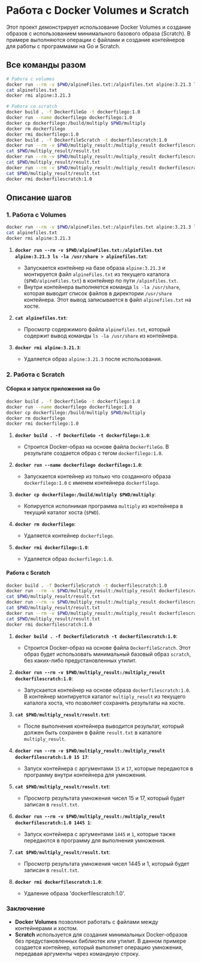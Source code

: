 # Работа с Docker Volumes и Scratch

Этот проект демонстрирует использование Docker Volumes и создание образов с использованием минимального базового образа (Scratch). В примере выполняются операции с файлами и создание контейнеров для работы с программами на Go и Scratch.

## Все команды разом

```bash
# Работа с volumes
docker run --rm -v $PWD/alpineFiles.txt:/alpinfiles.txt alpine:3.21.3 ls -la /usr/share > alpinefiles.txt
cat alpinefiles.txt
docker rmi alpine:3.21.3

# Работа со scratch
docker build . -f DockerfileGo -t dockerfilego:1.0
docker run --name dockerfilego dockerfilego:1.0
docker cp dockerfilego:/build/multiply $PWD/multiply
docker rm dockerfilego
docker rmi dockerfilego:1.0
docker build . -f DockerfileScratch -t dockerfilescratch:1.0
docker run --rm -v $PWD/multiply_result:/multiply_result dockerfilescratch:1.0
cat $PWD/multiply_result/result.txt
docker run --rm -v $PWD/multiply_result:/multiply_result dockerfilescratch:1.0 15 17
cat $PWD/multiply_result/result.txt
docker run --rm -v $PWD/multiply_result:/multiply_result dockerfilescratch:1.0 1445 1
cat $PWD/multiply_result/result.txt
docker rmi dockerfilescratch:1.0
```

## Описание шагов

### 1. Работа с Volumes

```bash
docker run --rm -v $PWD/alpineFiles.txt:/alpinfiles.txt alpine:3.21.3 ls -la /usr/share > alpinefiles.txt
cat alpinefiles.txt
docker rmi alpine:3.21.3
```

1. **`docker run --rm -v $PWD/alpineFiles.txt:/alpinfiles.txt alpine:3.21.3 ls -la /usr/share > alpinefiles.txt`**:
    - Запускается контейнер на базе образа `alpine:3.21.3` и монтируется файл `alpineFiles.txt` из текущего каталога (`$PWD/alpineFiles.txt`) в контейнер по пути `/alpinfiles.txt`.
    - Внутри контейнера выполняется команда `ls -la /usr/share`, которая выводит список файлов в директории `/usr/share` контейнера. Этот вывод записывается в файл `alpinefiles.txt` на хосте.
    
2. **`cat alpinefiles.txt`**:
    - Просмотр содержимого файла `alpinefiles.txt`, который содержит вывод команды `ls -la /usr/share` из контейнера.

3. **`docker rmi alpine:3.21.3`**:
    - Удаляется образ `alpine:3.21.3` после использования.

### 2. Работа с Scratch

#### Сборка и запуск приложения на Go

```bash
docker build . -f DockerfileGo -t dockerfilego:1.0
docker run --name dockerfilego dockerfilego:1.0
docker cp dockerfilego:/build/multiply $PWD/multiply
docker rm dockerfilego
docker rmi dockerfilego:1.0
```

1. **`docker build . -f DockerfileGo -t dockerfilego:1.0`**:
    - Строится Docker-образ на основе файла `DockerfileGo`. В результате создается образ с тегом `dockerfilego:1.0`.

2. **`docker run --name dockerfilego dockerfilego:1.0`**:
    - Запускается контейнер из только что созданного образа `dockerfilego:1.0` с именем контейнера `dockerfilego`.

3. **`docker cp dockerfilego:/build/multiply $PWD/multiply`**:
    - Копируется исполнимая программа `multiply` из контейнера в текущий каталог хоста (`$PWD`).

4. **`docker rm dockerfilego`**:
    - Удаляется контейнер `dockerfilego`.

5. **`docker rmi dockerfilego:1.0`**:
    - Удаляется образ `dockerfilego:1.0`.

#### Работа с Scratch

```bash
docker build . -f DockerfileScratch -t dockerfilescratch:1.0
docker run --rm -v $PWD/multiply_result:/multiply_result dockerfilescratch:1.0
cat $PWD/multiply_result/result.txt
docker run --rm -v $PWD/multiply_result:/multiply_result dockerfilescratch:1.0 15 17
cat $PWD/multiply_result/result.txt
docker run --rm -v $PWD/multiply_result:/multiply_result dockerfilescratch:1.0 1445 1
cat $PWD/multiply_result/result.txt
docker rmi dockerfilescratch:1.0
```

1. **`docker build . -f DockerfileScratch -t dockerfilescratch:1.0`**:
    - Строится Docker-образ на основе файла `DockerfileScratch`. Этот образ будет использовать минимальный базовый образ `scratch`, без каких-либо предустановленных утилит.

2. **`docker run --rm -v $PWD/multiply_result:/multiply_result dockerfilescratch:1.0`**:
    - Запускается контейнер на основе образа `dockerfilescratch:1.0`. В контейнер монтируется каталог `multiply_result` из текущего каталога хоста, что позволяет сохранять результаты на хосте.
    
3. **`cat $PWD/multiply_result/result.txt`**:
    - После выполнения контейнера выводится результат, который должен быть сохранен в файле `result.txt` в каталоге `multiply_result`.

4. **`docker run --rm -v $PWD/multiply_result:/multiply_result dockerfilescratch:1.0 15 17`**:
    - Запуск контейнера с аргументами `15` и `17`, которые передаются в программу внутри контейнера для умножения.

5. **`cat $PWD/multiply_result/result.txt`**:
    - Просмотр результата умножения чисел 15 и 17, который будет записан в `result.txt`.

6. **`docker run --rm -v $PWD/multiply_result:/multiply_result dockerfilescratch:1.0 1445 1`**:
    - Запуск контейнера с аргументами `1445` и `1`, которые также передаются в программу для выполнения умножения.

7. **`cat $PWD/multiply_result/result.txt`**:
    - Просмотр результата умножения чисел 1445 и 1, который будет записан в `result.txt`.

7. **`docker rmi dockerfilescratch:1.0`**:
    - Удаление образа 'dockerfilescratch:1.0'.


### Заключение

- **Docker Volumes** позволяют работать с файлами между контейнерами и хостом.
- **Scratch** используется для создания минимальных Docker-образов без предустановленных библиотек или утилит. В данном примере создается контейнер, который выполняет операцию умножения, передавая аргументы через командную строку.

